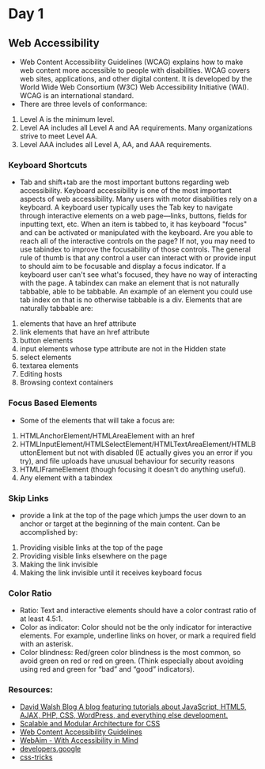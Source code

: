 # Day 1
## Web Accessibility
- Web Content Accessibility Guidelines (WCAG) explains how to make web content more accessible to people with disabilities. WCAG covers web sites, applications, and other digital content. It is developed by the World Wide Web Consortium (W3C) Web Accessibility Initiative (WAI). WCAG is an international standard.
- There are three levels of conformance:
1. Level A is the minimum level.
2. Level AA includes all Level A and AA requirements. Many organizations strive to meet Level AA.
3. Level AAA includes all Level A, AA, and AAA requirements.
### Keyboard Shortcuts
- Tab and shift+tab are the most important buttons regarding web accessibility. Keyboard accessibility is one of the most important aspects of web accessibility. Many users with motor disabilities rely on a keyboard. A keyboard user typically uses the Tab key to navigate through interactive elements on a web page—links, buttons, fields for inputting text, etc. When an item is tabbed to, it has keyboard "focus" and can be activated or manipulated with the keyboard. Are you able to reach all of the interactive controls on the page? If not, you may need to use tabindex to improve the focusability of those controls. The general rule of thumb is that any control a user can interact with or provide input to should aim to be focusable and display a focus indicator. If a keyboard user can't see what's focused, they have no way of interacting with the page. A tabindex can make an element that is not naturally tabbable, able to be tabbable. An example of an element you could use tab index on that is no otherwise tabbable is a div. Elements that are naturally tabbable are:
1. elements that have an href attribute
2. link elements that have an href attribute
3. button elements
4. input elements whose type attribute are not in the Hidden state
5. select elements
6. textarea elements
7. Editing hosts
8. Browsing context containers
### Focus Based Elements
- Some of the elements that will take a focus are:
1. HTMLAnchorElement/HTMLAreaElement with an href
2. HTMLInputElement/HTMLSelectElement/HTMLTextAreaElement/HTMLButtonElement but not with disabled (IE actually gives you an error if you try), and file uploads have unusual behaviour for security reasons
3. HTMLIFrameElement (though focusing it doesn't do anything useful). 
4. Any element with a tabindex
### Skip Links
- provide a link at the top of the page which jumps the user down to an anchor or target at the beginning of the main content. Can be accomplished by:
1. Providing visible links at the top of the page
2. Providing visible links elsewhere on the page
3. Making the link invisible
4. Making the link invisible until it receives keyboard focus
### Color Ratio
- Ratio: Text and interactive elements should have a color contrast ratio of at least 4.5:1.
- Color as indicator: Color should not be the only indicator for interactive elements. For example, underline links on hover, or mark a required field with an asterisk.
- Color blindness: Red/green color blindness is the most common, so avoid green on red or red on green. (Think especially about avoiding using red and green for “bad” and “good” indicators).
### Resources:
- [David Walsh Blog A blog featuring tutorials about JavaScript, HTML5, AJAX, PHP, CSS, WordPress, and everything else development.](https://davidwalsh.name/)
- [Scalable and Modular Architecture for CSS](http://smacss.com/)
- [Web Content Accessibility Guidelines](https://www.w3.org/TR/WCAG21/)
- [WebAim - With Accessibility in Mind](https://webaim.org/)
- [developers.google](https://developers.google.com/web/fundamentals/accessibility/focus)
- [css-tricks](https://css-tricks.com/almanac/selectors/f/focus-within/)
